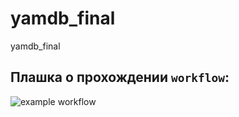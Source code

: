 # yamdb_final

yamdb_final


## Плашка о прохождении `workflow`:
![example workflow](https://github.com/KitKat-ru/infra_actions/actions/workflows/yamdb_workflow.yml/badge.svg)

